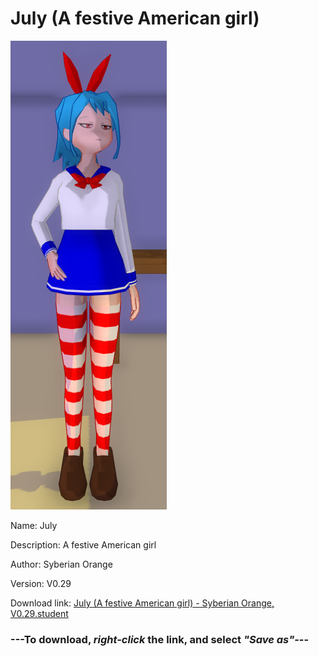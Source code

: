 # July (A festive American girl)

<img src = "https://raw.githubusercontent.com/Arbiter1223/Daigaku-Gurashi-Custom-Students/master/Students/Files/July%20(A%20festive%20American%20girl).png">

Name: July

Description: A festive American girl

Author: Syberian Orange

Version: V0.29

Download link: <a href="https://raw.githubusercontent.com/Arbiter1223/Daigaku-Gurashi-Custom-Students/master/Students/Files/July%20(A%20festive%20American%20girl)%20-%20Syberian%20Orange%2C%20V0.29.student">July (A festive American girl) - Syberian Orange, V0.29.student</a>

### ---**To download, _right-click_ the link, and select _"Save as"_**---
